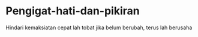 # Pengigat-hati-dan-pikiran
Hindari kemaksiatan cepat lah tobat jika belum berubah, terus lah berusaha
